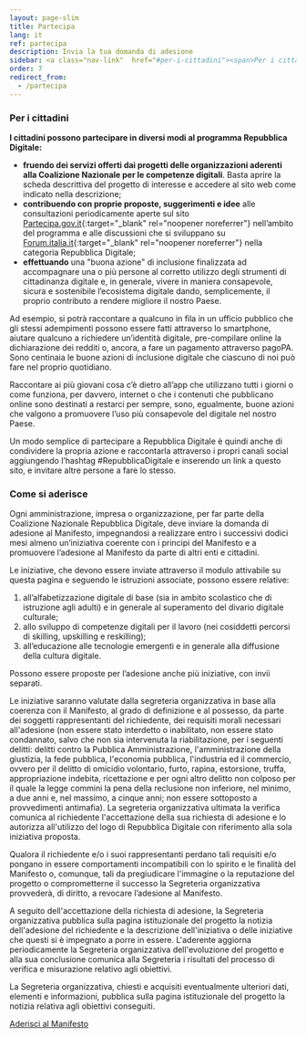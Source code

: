 ```yaml
---
layout: page-slim
title: Partecipa
lang: it
ref: partecipa
description: Invia la tua domanda di adesione
sidebar: <a class="nav-link"  href="#per-i-cittadini"><span>Per i cittadini</span></a><a class="nav-link"  href="#come-si-aderisce"><span>Come si aderisce</span></a>
order: 7
redirect_from:
  - /partecipa
---
```


### Per i cittadini

**I cittadini possono partecipare in diversi modi al programma Repubblica Digitale:**
- **fruendo dei servizi offerti dai progetti delle organizzazioni aderenti alla Coalizione Nazionale per le competenze digitali**. Basta aprire la scheda descrittiva del progetto di interesse e accedere al sito web come indicato nella descrizione;
- **contribuendo con proprie proposte, suggerimenti e idee** alle consultazioni periodicamente aperte sul sito [Partecipa.gov.it](https://partecipa.gov.it/processes/strategia-Nazionale-competenze-digitali){:target="_blank" rel="noopener noreferrer"} nell’ambito del programma e alle discussioni che si sviluppano su [Forum.italia.it](https://forum.italia.it/c/RD/78){:target="_blank" rel="noopener noreferrer"} nella categoria Repubblica Digitale;
- **effettuando** una "buona azione" di inclusione finalizzata ad accompagnare una o più persone al corretto utilizzo degli strumenti di cittadinanza digitale e, in generale, vivere in maniera consapevole, sicura e sostenibile l’ecosistema digitale dando, semplicemente, il proprio contributo a rendere migliore il nostro Paese.

Ad esempio, si potrà raccontare a qualcuno in fila in un ufficio pubblico che gli stessi adempimenti possono essere fatti attraverso lo smartphone, aiutare qualcuno a richiedere un’identità digitale, pre-compilare online la dichiarazione dei redditi o, ancora, a fare un pagamento attraverso pagoPA. Sono centinaia le buone azioni di inclusione digitale che ciascuno di noi può fare nel proprio quotidiano.  

Raccontare ai più giovani cosa c’è dietro all’app che utilizzano tutti i giorni o come funziona, per davvero, internet o che i contenuti che pubblicano online sono destinati a restarci per sempre, sono, egualmente, buone azioni che valgono a promuovere l’uso più consapevole del digitale nel nostro Paese.  

Un modo semplice di partecipare a Repubblica Digitale è quindi anche di condividere la propria azione e raccontarla attraverso i propri canali social aggiungendo l’hashtag #RepubblicaDigitale e inserendo un link a questo sito, e invitare altre persone a fare lo stesso.

### Come si aderisce

Ogni amministrazione, impresa o organizzazione, per far parte della Coalizione Nazionale Repubblica Digitale, deve inviare la domanda di adesione al Manifesto, impegnandosi a realizzare entro i successivi dodici mesi almeno un’iniziativa coerente con i principi del Manifesto e a promuovere l’adesione al Manifesto da parte di altri enti e cittadini.  

Le iniziative, che devono essere inviate attraverso il modulo attivabile su questa pagina e seguendo le istruzioni associate, possono essere relative:  

1. all’alfabetizzazione digitale di base (sia in ambito scolastico che di istruzione agli adulti) e in generale al superamento del divario digitale culturale;
2. allo sviluppo di competenze digitali per il lavoro (nei cosiddetti percorsi di skilling, upskilling e reskilling);
3. all’educazione alle tecnologie emergenti e in generale alla diffusione della cultura digitale.

Possono essere proposte per l’adesione anche più iniziative, con invii separati.  

Le iniziative saranno valutate dalla segreteria organizzativa in base alla coerenza con il Manifesto, al grado di definizione e al possesso, da parte dei soggetti rappresentanti del richiedente, dei requisiti morali necessari all'adesione (non essere stato interdetto o inabilitato, non essere stato condannato, salvo che non sia intervenuta la riabilitazione, per i seguenti delitti: delitti contro la Pubblica Amministrazione, l'amministrazione della giustizia, la fede pubblica, l'economia pubblica, l'industria ed il commercio, ovvero per il delitto di omicidio volontario, furto, rapina, estorsione, truffa, appropriazione indebita, ricettazione e per ogni altro delitto non colposo per il quale la legge commini la pena della reclusione non inferiore, nel minimo, a due anni e, nel massimo, a cinque anni; non essere sottoposto a provvedimenti antimafia). La segreteria organizzativa ultimata la verifica comunica al richiedente l'accettazione della sua richiesta di adesione e lo autorizza all'utilizzo del logo di Repubblica Digitale con riferimento alla sola iniziativa proposta.  

Qualora il richiedente e/o i suoi rappresentanti perdano tali requisiti e/o pongano in essere comportamenti incompatibili con lo spirito e le finalità del Manifesto o, comunque, tali da pregiudicare l'immagine o la reputazione del progetto o comprometterne il successo la Segreteria organizzativa provvederà, di diritto, a revocare l’adesione al Manifesto.  

A seguito dell'accettazione della richiesta di adesione, la Segreteria organizzativa pubblica sulla pagina istituzionale del progetto la notizia dell'adesione del richiedente e la descrizione dell'iniziativa o delle iniziative che questi si è impegnato a porre in essere. L'aderente aggiorna periodicamente la Segreteria organizzativa dell'evoluzione del progetto e alla sua conclusione comunica alla Segreteria i risultati del processo di verifica e misurazione relativo agli obiettivi.  

La Segreteria organizzativa, chiesti e acquisiti eventualmente ulteriori dati, elementi e informazioni, pubblica sulla pagina istituzionale del progetto la notizia relativa agli obiettivi conseguiti.  

<div class="row mb-3">
        <div class="col col-xs-12 text-center">
            <a class="btn btn-primary btn-lg" role="button" href="{{ site.data.t.aderisci-manifesto }}">Aderisci al Manifesto</a>
        </div>
    </div>
